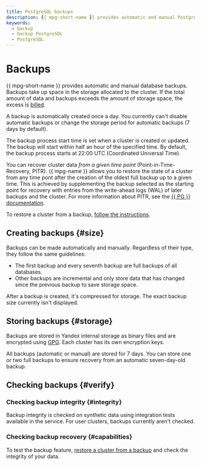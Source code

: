 ```yaml
---
title: PostgreSQL backups
description: {{ mpg-short-name }} provides automatic and manual PostgreSQL database backups. Backups take up space in the storage allocated to the cluster. A backup is automatically created once a day. 
keywords:
  - backup
  - backup PostgreSQL
  - PostgreSQL
---
```


# Backups

{{ mpg-short-name }} provides automatic and manual database backups. Backups take up space in the storage allocated to the cluster. If the total amount of data and backups exceeds the amount of storage space, the excess is [billed](../pricing.md).

A backup is automatically created once a day. You currently can't disable automatic backups or change the storage period for automatic backups (7 days by default).

The backup process start time is set when a cluster is created or updated. The backup will start within half an hour of the specified time. By default, the backup process starts at 22:00 UTC (Coordinated Universal Time).

You can recover cluster data _from a given time point_ (Point-in-Time-Recovery, PITR). {{ mpg-name }} allows you to restore the state of a cluster from any time pont after the creation of the oldest full backup up to a given time. This is achieved by supplementing the backup selected as the starting point for recovery with entries from the write-ahead logs (WAL) of later backups and the cluster. For more information about PITR, see the [{{ PG }} documentation](https://www.postgresql.org/docs/current/continuous-archiving.html).

To restore a cluster from a backup, [follow the instructions](../operations/cluster-backups.md).

## Creating backups {#size}

Backups can be made automatically and manually. Regardless of their type, they follow the same guidelines:

- The first backup and every seventh backup are full backups of all databases.
- Other backups are incremental and only store data that has changed since the previous backup to save storage space.

After a backup is created, it's compressed for storage. The exact backup size currently isn't displayed.

## Storing backups {#storage}

Backups are stored in Yandex internal storage as binary files and are encrypted using [GPG](https://en.wikipedia.org/wiki/GnuPG). Each cluster has its own encryption keys.

All backups (automatic or manual) are stored for 7 days. You can store one or two full backups to ensure recovery from an automatic seven-day-old backup.

## Checking backups {#verify}

### Checking backup integrity {#integrity}

Backup integrity is checked on synthetic data using integration tests available in the service. For user clusters, backups currently aren't checked.

### Checking backup recovery {#capabilities}

To test the backup feature, [restore a cluster from a backup](../operations/cluster-backups.md) and check the integrity of your data.

